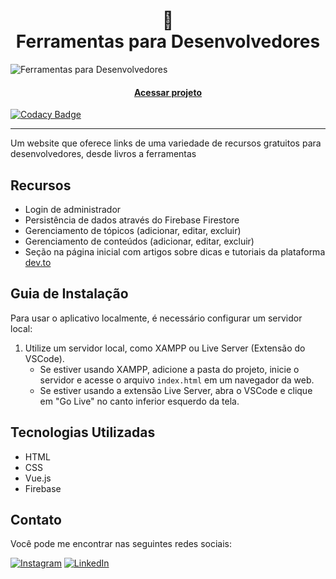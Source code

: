 <h1 align="center"> 🔗 <br> Ferramentas para Desenvolvedores</h1>

![Ferramentas para Desenvolvedores](https://github.com/lezzin/dev_resources/assets/103830032/99fc92d3-f8ac-4e87-aecd-fcfa99efb4ad)

<h4 align="center"><a href="https://mydevresources.vercel.app">Acessar projeto</a></h4>

[![Codacy Badge](https://app.codacy.com/project/badge/Grade/6451cef86ff742528c583a2704ec8c45)](https://app.codacy.com/gh/lezzin/dev_resources/dashboard?utm_source=gh&utm_medium=referral&utm_content=&utm_campaign=Badge_grade)

---

Um website que oferece links de uma variedade de recursos gratuitos para desenvolvedores, desde livros a ferramentas

## Recursos

- Login de administrador
- Persistência de dados através do Firebase Firestore
- Gerenciamento de tópicos (adicionar, editar, excluir)
- Gerenciamento de conteúdos (adicionar, editar, excluir)
- Seção na página inicial com artigos sobre dicas e tutoriais da plataforma [dev.to](https://dev.to/)

## Guia de Instalação

Para usar o aplicativo localmente, é necessário configurar um servidor local:

1. Utilize um servidor local, como XAMPP ou Live Server (Extensão do VSCode).
   - Se estiver usando XAMPP, adicione a pasta do projeto, inicie o servidor e acesse o arquivo `index.html` em um navegador da web.
   - Se estiver usando a extensão Live Server, abra o VSCode e clique em "Go Live" no canto inferior esquerdo da tela.

## Tecnologias Utilizadas

- HTML
- CSS
- Vue.js
- Firebase

## Contato

Você pode me encontrar nas seguintes redes sociais:

[![Instagram](https://img.shields.io/badge/Instagram-0E6212?style=for-the-badge&logo=instagram&logoColor=white)](https://www.instagram.com/leandroadrian_/)
[![LinkedIn](https://img.shields.io/badge/LinkedIn-0E6212?style=for-the-badge&logo=linkedin&logoColor=white)](https://www.linkedin.com/in/leandro-adrian)
